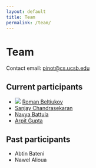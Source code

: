 ```yaml
---
layout: default
title: Team
permalink: /team/
---
```


# Team

Contact email: [pinot@cs.ucsb.edu](mailto:pinot@cs.ucsb.edu)

## Current participants
- ![](https://maybe-hello-world.github.io/images/profile.jpg) [Roman Beltiukov](https://maybe-hello-world.github.io/)
- [Sanjay Chandrasekaran](http://sites.cs.ucsb.edu/~sanjaychandrasekaran/)
- [Navya Battula](https://navyabattula.github.io/)
- [Arpit Gupta](https://sites.cs.ucsb.edu/~arpitgupta/)

## Past participants
- Abtin Bateni
- Nawel Alioua
